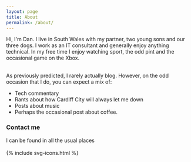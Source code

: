 ```yaml
---
layout: page
title: About
permalink: /about/
---
```


Hi, I'm Dan. I live in South Wales with my partner, two young sons and our three dogs. I work as an IT consultant and generally enjoy anything technical. In my free time I enjoy watching sport, the odd pint and the occasional game on the Xbox. 
<br/><br/>

As previously predicted, I rarely actually blog. However, on the odd occasion that I do, you can expect a mix of:

* Tech commentary
* Rants about how Cardiff City will always let me down
* Posts about music
* Perhaps the occasional post about coffee.

### Contact me

I can be found in all the usual places
<br/><br/>
{% include svg-icons.html %}

